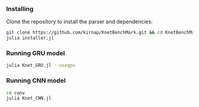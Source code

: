 ### Installing
Clone the repository to install the parser and dependencies:

```sh
git clone https://github.com/kirnap/KnetBenchMark.git && cd KnetBenchMark
julia installer.jl

```

### Running GRU model

```sh
julia Knet_GRU.jl --usegpu
```


### Running CNN model

```sh
cd conv
julia Knet_CNN.jl
```
